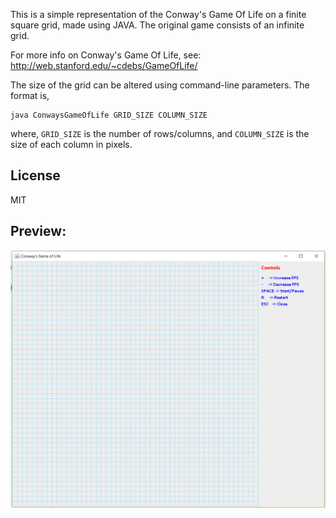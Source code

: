 This is a simple representation of the Conway's Game Of Life on a finite square grid, made using JAVA. The original game consists of an infinite grid.

For more info on Conway's Game Of Life, see: http://web.stanford.edu/~cdebs/GameOfLife/

The size of the grid can be altered using command-line parameters. The format is,

```
java ConwaysGameOfLife GRID_SIZE COLUMN_SIZE
```

where, `GRID_SIZE` is the number of rows/columns, and `COLUMN_SIZE` is the size of each column in pixels.


## License

MIT


## Preview:

![Conway's Game Of Life Preview Image](/Readme-Images/Conway's_Game_Of_Life_Preview_Image.png "Conway's Game Of Life Preview Image")
